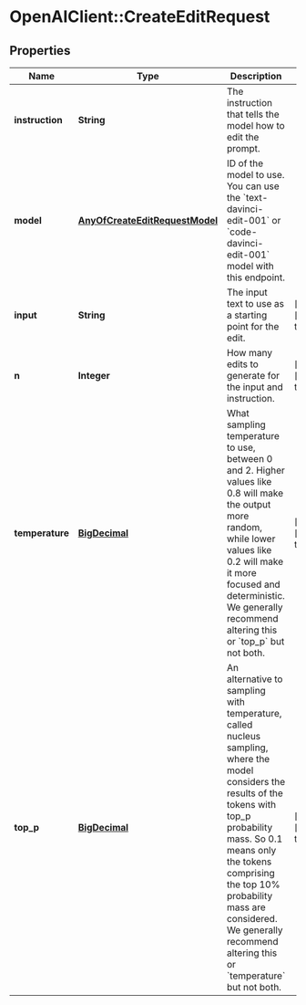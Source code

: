 # OpenAIClient::CreateEditRequest

## Properties
Name | Type | Description | Notes
------------ | ------------- | ------------- | -------------
**instruction** | **String** | The instruction that tells the model how to edit the prompt. | 
**model** | [**AnyOfCreateEditRequestModel**](AnyOfCreateEditRequestModel.md) | ID of the model to use. You can use the &#x60;text-davinci-edit-001&#x60; or &#x60;code-davinci-edit-001&#x60; model with this endpoint. | 
**input** | **String** | The input text to use as a starting point for the edit. | [optional] [default to &#x27;&#x27;]
**n** | **Integer** | How many edits to generate for the input and instruction. | [optional] [default to 1]
**temperature** | [**BigDecimal**](BigDecimal.md) | What sampling temperature to use, between 0 and 2. Higher values like 0.8 will make the output more random, while lower values like 0.2 will make it more focused and deterministic.  We generally recommend altering this or &#x60;top_p&#x60; but not both.  | [optional] [default to 1]
**top_p** | [**BigDecimal**](BigDecimal.md) | An alternative to sampling with temperature, called nucleus sampling, where the model considers the results of the tokens with top_p probability mass. So 0.1 means only the tokens comprising the top 10% probability mass are considered.  We generally recommend altering this or &#x60;temperature&#x60; but not both.  | [optional] [default to 1]

